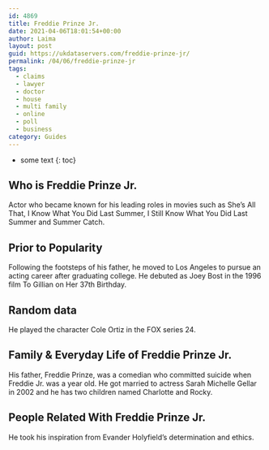 ```yaml
---
id: 4869
title: Freddie Prinze Jr.
date: 2021-04-06T18:01:54+00:00
author: Laima
layout: post
guid: https://ukdataservers.com/freddie-prinze-jr/
permalink: /04/06/freddie-prinze-jr
tags:
  - claims
  - lawyer
  - doctor
  - house
  - multi family
  - online
  - poll
  - business
category: Guides
---
```


* some text
{: toc}


## Who is Freddie Prinze Jr.
                  
                  
                  
Actor who became known for his leading roles in movies such as She&#8217;s All That, I Know What You Did Last Summer, I Still Know What You Did Last Summer and Summer Catch.
                  
              
            
              
            
                
                
                
## Prior to Popularity
                  
                  
                  
Following the footsteps of his father, he moved to Los Angeles to pursue an acting career after graduating college. He debuted as Joey Bost in the 1996 film To Gillian on Her 37th Birthday.
                  
              
            
              
            
                
                
                
## Random data
                  
                  
                  
He played the character Cole Ortiz in the FOX series 24.
                  
              
            
              
            
                
                
                
## Family & Everyday Life of Freddie Prinze Jr.
                  
                  
                  
His father, Freddie Prinze, was a comedian who committed suicide when Freddie Jr. was a year old. He got married to actress Sarah Michelle Gellar in 2002 and he has two children named Charlotte and Rocky.
                  
              
            
              
            
                
                
                
## People Related With Freddie Prinze Jr.
                  
                  
                  
He took his inspiration from Evander Holyfield&#8217;s determination and ethics.
                  
              
            
              
            
                
              
            
              
              
            
            
              
            
          
          
          